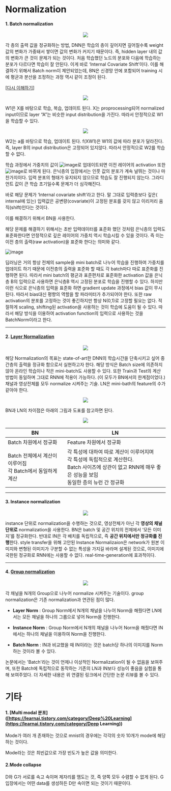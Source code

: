 # Normalization

#### 1. Batch normalization 

<p align="center">
   <img src="https://user-images.githubusercontent.com/26568793/57982037-80fa5900-7a7a-11e9-9058-c3b28cdc5308.png">
</p>

각 층의 출력 값을 정규화하는 방법, DNN은 학습의 층이 깊어지면 깊어질수록 weight값의 변화가 가중돼서 쌓이면 값의 변화가 커지기 때문이다. 즉, hidden layer 내의 값의 변화가 큰 것이 문제가 되는 것이다. 처음 학습했던 노드의 분포와 다음에 학습하는 분포가 다르다면 학습이 잘 안된다. 이게 바로 ‘Internal Covariate Shift’이다. 이를 해결하기 위해서 Batch norm이 제안되었는데, BN은 신경망 안에 포함되어 training 시에 평균과 분산을 조정하는 과정 역시 같이 조정이 된다. 

[[다시 이해하기](https://de-novo.org/2018/05/28/batch-normalization-%EC%9D%B4%ED%95%B4%ED%95%98%EA%B8%B0/)]

<p align="center">
   <img src="https://user-images.githubusercontent.com/26568793/57982039-88b9fd80-7a7a-11e9-9778-7ed7b6dec5db.png">
</p>

W1은 X를 바탕으로 학습, 복습, 업데이트 된다. X는 proprocessing되어 normalized input이므로 layer “A”는 비슷한 input distribution을 가진다. 따라서 안정적으로 W1을 학습할 수 있다. 

<p align="center">
   <img src="https://user-images.githubusercontent.com/26568793/57982042-91aacf00-7a7a-11e9-8ae8-a1a4929a8395.png">
</p>

W2는 a를 바탕으로 학습, 업데이트 된다. f(XW1)은 W1의 값에 따라 분포가 달라진다. 즉, layer B의 input distribution은 고정되어 있지않다. 따라서 안정적으로 W2를 학습할 수 없다.  

학습 과정에서 가중치의 값이 ![image](https://user-images.githubusercontent.com/26568793/57982048-a2f3db80-7a7a-11e9-9bcd-c0202e5b8cac.png)로 업데이트되면 이전 레이어의 activation 또한  ![image](https://user-images.githubusercontent.com/26568793/57982048-a2f3db80-7a7a-11e9-9bcd-c0202e5b8cac.png)로 바뀌게 된다. 은닉층의 입장에서는 인풋 값의 분포가 계속 널뛰는 것이나 마찬가지이다. 입력 분포의 형태가 유지되지 않으므로 학습도 잘 진행되지 않는다. 그라디언트 값이 큰 학습 초기일수록 문제가 더 심각해진다.

바로 해당 문제가 ‘Internal covariate shift’라고 한다. 말 그대로 입력층보다 깊은( internal에 있는) 입력값은 공변량(covariate)이 고정된 분포를 갖지 않고 이리저리 움직(shift)인다는 것이다. 

이를 해결하기 위해서 BN을 사용한다. 

해당 문제를 해결하기 위해서는 초반 입력데이터를 표준화 했던 것처럼 은닉층의 입력도 표준화한다면 안정적으로 깊은 레이어의 가중치 역시 학습시킬 수 있을 것이다. 즉 이는 이전 층의 출력(raw activation)을 표준화 한다는 의미와 같다.  

![image](https://user-images.githubusercontent.com/26568793/57982045-9a030a00-7a7a-11e9-96d6-5765e1f47258.png)

딥러닝은 거의 항상 전체의 sample을 mini batch로 나누어 학습을 진행하여 가중치를 업데이트 하기 때문에 이전층의 출력을 표준화 할 때도 각 batch마다 따로 표준화를 진행하면 된다. 따라서 mini batch의 평균과 표준편차로 표준화한 activation 값을 은닉층 B의 입력으로 사용하면 은닉층B 역시 고정된 분포로 학습을 진행할 수 있다. 하지만 이런 식으로 은닉층의 입력을 표준화 하면 gradient update 과정에서 bias 값이 무시된다. 따라서 bias대신 평향의 역할을 할 파라미터가 추가되어야 한다. 또한 raw activation의 분포를 고정하는 것이 좋긴하지만 항상 N(0,1)로 고정할 필요는 없다. 적절하게 scaling, shifting된 activation을 사용하는 것이 학습에 도움이 될 수 있다. 따라서 해당 방식을 이용하여 activation function의 입력으로 사용하는 것을  BatchNorm이라고 한다. 

--------------------------

#### 2. [Layer Normalization](<https://www.slideshare.net/ssuser06e0c5/normalization-72539464>) 



<p align="center">
   <img src="https://user-images.githubusercontent.com/26568793/58149805-6228dc00-7c9f-11e9-9cd0-ac33ce5538f4.png">
</p>

해당 Normalization의 목표는 state-of-art한 DNN의 학습시간을 단축시키고 싶어 중간층의 출력을 정규화 함으로서 실현하고자 한다. 해당 방식은 Batch size에 의존하지 않아 온라인 학습이나 작은 mini-batch도 사용할 수 있다. 또한 Train과 Test의 계산 방법이 동일하며 그대로 RNN에 적용이 가능하다. (이 모두가 BN에서의 한계점이었다.)  채널과 영상전체를 모두 normalize
시켜주는 기술. LN은 mini-bath의 feature의 수가 같아야 한다.

<p align="center">
   <img src="https://user-images.githubusercontent.com/26568793/58149993-31957200-7ca0-11e9-9a65-0afe1baa4af1.png">
</p>

BN과 LN의 차이점은 아래의 그림과 도표를 참고하면 된다. 

<p align="center">
   <img src="https://user-images.githubusercontent.com/26568793/58150227-edef3800-7ca0-11e9-939f-6a90d95621aa.png">
</p>

| BN                                                           | LN                                                           |
| ------------------------------------------------------------ | ------------------------------------------------------------ |
| Batch 차원에서 정규화                                        | Feature 차원에서 정규화                                      |
| Batch 전체에서 계산이 이루어짐<br />각 Batch에서 동일하게 계산 | 각 특성에 대하여 따로 계산이 이루어지며<br />각 특성에 독립적으로 계산한다. <br />Batch 사이즈에 상관이 없고 RNN에 매우 좋은 성능을 보임<br /> 동일한 층의 뉴런 간 정규화 |



------------

#### 3. Instance normalization 

<p align="center">
   <img src="https://user-images.githubusercontent.com/26568793/58152364-5ccf8f80-7ca7-11e9-9dc4-e31127ca7739.png">
</p>

instance 단위로 normalization을 수행하는 것으로, 영상전체가 아닌 각 **영상의 채널 단위로** normalization을 사용한다. BN은 batch 및 공간 위치의 전체에서 ‘모든 이미지’를 정규화한다. 반대로 IN은 각 배치를 독립적으로, 즉 **공간 위치에서만 정규화를 진행**한다. style transfer을 위해 고안된 Instance Normalizaion은 network가 원본 이미지와 변형된 이미지가 구분할 수 없는 특성을 가지길 바라며 설계된 것으로, 이미지에 국한된 정규화로 RNN에는 사용할 수 없다. real-time-generation에 효과적이다. 

----------------------

#### 4. [Group normalization](<https://www.youtube.com/watch?v=m3TN9FFmqsI>)

<p align="center">
   <img src="https://user-images.githubusercontent.com/26568793/58160580-b5a82380-7cb9-11e9-99d2-5c6e533c4cf5.png">
</p>

각 채널을 N개의 Group으로 나누어 normalize 시켜주는 기술이다.  group normalization은 기존 normalization과 연관된 점이 많다. 

* **Layer Norm** :  Group Norm에서 N개의 채널을 나누어 Norm을 해줬다면 LN에서는 모든 채널을 하나의 그룹으로 넣어 Norm을 진행한다. 

* **Instance Norm** : Group Norm에서 N개의 채널을 나누어 Norm을 해줬다면 IN에서는 하나의 채널을 이용하여 Norm을 진행한다. 

* **Batch Norm** : IN과 비교했을 때 IN이라는 것은 batch당 하나의 이미지를 Norm하는 것이라 볼 수 있다. 



논문에서는 'Batch'라는 것이 언제나 이상적인 Normalization이 될 수 없음을 보여주며, 또한 Batch에 독립적으로 동작하는 기존의 LN과 IN보다 성능이 좋음을 실험을 통해 보여주었다. 더 자세한 내용은 위 연결된 링크에서 간단한 논문 리뷰를 볼 수 있다. 



# 기타 

####  1.  [Multi modal 분포]([https://learnai.tistory.com/category/Deep%20Learning](https://learnai.tistory.com/category/Deep Learning))

Mode가 여러 개 존재하는 것으로 mnist의 경우에는 각각의 숫자 10개가 mode에 해당하는 것이다. 

Mode라는 것은 최빈값으로 가장 빈도가 높은 값을 의미한다. 

#### 2.Mode collapse

D와 G가 서로를 속고 속이며 제자리를 맴도는 것, 즉 양쪽 모두 수렴할 수 없게 된다. G입장에서는 어떤 data를 생성하든 D만 속이면 되는 것이기 때문이다. 

